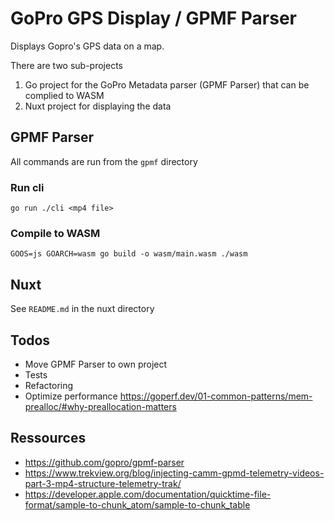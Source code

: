 # GoPro GPS Display / GPMF Parser

Displays Gopro's GPS data on a map.

There are two sub-projects

1. Go project for the GoPro Metadata parser (GPMF Parser) that can be complied to WASM
2. Nuxt project for displaying the data

## GPMF Parser

All commands are run from the `gpmf` directory

### Run cli 
`go run ./cli <mp4 file>`

### Compile to WASM

`GOOS=js GOARCH=wasm go build -o wasm/main.wasm ./wasm`

## Nuxt

See `README.md` in the nuxt directory

## Todos

- Move GPMF Parser to own project
- Tests
- Refactoring
- Optimize performance https://goperf.dev/01-common-patterns/mem-prealloc/#why-preallocation-matters

## Ressources
- https://github.com/gopro/gpmf-parser
- https://www.trekview.org/blog/injecting-camm-gpmd-telemetry-videos-part-3-mp4-structure-telemetry-trak/
- https://developer.apple.com/documentation/quicktime-file-format/sample-to-chunk_atom/sample-to-chunk_table